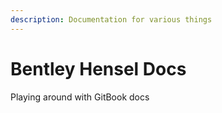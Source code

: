 ```yaml
---
description: Documentation for various things
---
```


# Bentley Hensel Docs

Playing around with GitBook docs
